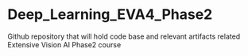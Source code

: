 # Deep_Learning_EVA4_Phase2
Github repository that will hold code base and relevant artifacts related Extensive Vision AI Phase2 course
